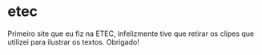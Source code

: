 # etec
Primeiro site que eu fiz na ETEC, infelizmente tive que retirar os  clipes que utilizei para ilustrar os textos. Obrigado!
